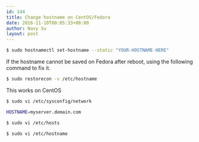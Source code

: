 ```yaml
---
id: 144
title: Change hostname on CentOS/Fedora
date: 2016-11-10T00:05:33+00:00
author: Navy Su
layout: post
---
```

<?prettify linenums=true?>

~~~bash
$ sudo hostnamectl set-hostname --static "YOUR-HOSTNAME-HERE"

~~~

If the hostname cannot be saved on Fedora after reboot, using the following command to fix it.
  
<?prettify linenums=true?>

~~~bash
$ sudo restorecon -v /etc/hostname

~~~

This works on CentOS

~~~bash
$ sudo vi /etc/sysconfig/network

HOSTNAME=myserver.domain.com

$ sudo vi /etc/hosts

$ sudo vi /etc/hostname
~~~